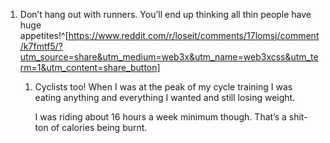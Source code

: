 1. Don’t hang out with runners. You’ll end up thinking all thin people have huge appetites!^[https://www.reddit.com/r/loseit/comments/17lomsj/comment/k7fmtf5/?utm_source=share&utm_medium=web3x&utm_name=web3xcss&utm_term=1&utm_content=share_button]
	1. Cyclists too! When I was at the peak of my cycle training I was eating anything and everything I wanted and still losing weight.
	   
	   I was riding about 16 hours a week minimum though. That’s a shit-ton of calories being burnt.